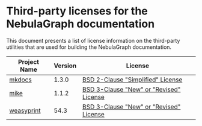 # Third-party licenses for the NebulaGraph documentation

This document presents a list of license information on the third-party utilities that are used for building the NebulaGraph documentation. 

| Project Name                              | Version | License                                                      |
| ----------------------------------------- | ------- | ------------------------------------------------------------ |
| [mkdocs](https://www.mkdocs.org/)         | 1.3.0   | [BSD 2-Clause "Simplified" License](https://github.com/mkdocs/mkdocs/blob/master/LICENSE) |
| [mike](https://github.com/jimporter/mike) |  1.1.2       | [BSD 3-Clause "New" or "Revised" License](https://github.com/jimporter/mike/blob/master/LICENSE) |
| [weasyprint](https://weasyprint.org/)     |  54.3       | [BSD 3-Clause "New" or "Revised" License](https://github.com/Kozea/WeasyPrint/blob/master/LICENSE) |